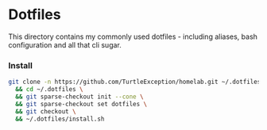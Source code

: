 # Dotfiles

This directory contains my commonly used dotfiles - including aliases, bash configuration and all that cli sugar.


### Install

```bash
git clone -n https://github.com/TurtleException/homelab.git ~/.dotfiles \
  && cd ~/.dotfiles \
  && git sparse-checkout init --cone \
  && git sparse-checkout set dotfiles \
  && git checkout \
  && ~/.dotfiles/install.sh
```

